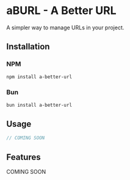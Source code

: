 # aBURL - A Better URL

A simpler way to manage URLs in your project.

## Installation

### NPM

```bash
npm install a-better-url
```

### Bun

```bash
bun install a-better-url
```

## Usage

```javascript
// COMING SOON
```

## Features

COMING SOON
